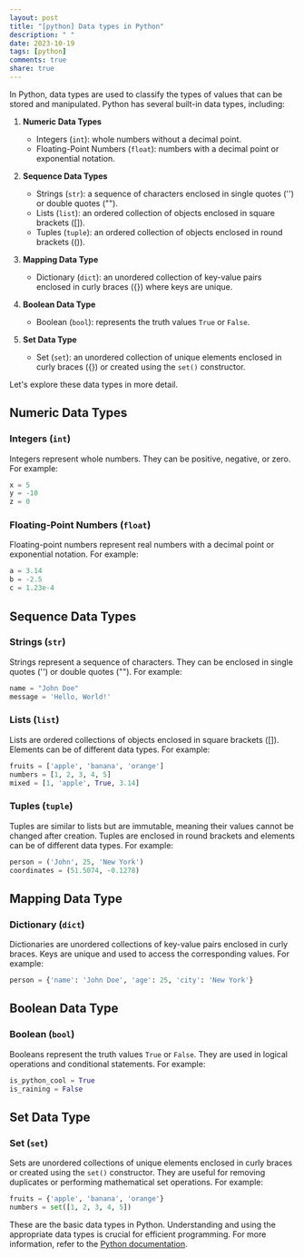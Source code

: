 ```yaml
---
layout: post
title: "[python] Data types in Python"
description: " "
date: 2023-10-19
tags: [python]
comments: true
share: true
---
```


In Python, data types are used to classify the types of values that can be stored and manipulated. Python has several built-in data types, including:

1. **Numeric Data Types**
    - Integers (`int`): whole numbers without a decimal point.
    - Floating-Point Numbers (`float`): numbers with a decimal point or exponential notation.

2. **Sequence Data Types**
    - Strings (`str`): a sequence of characters enclosed in single quotes ('') or double quotes ("").
    - Lists (`list`): an ordered collection of objects enclosed in square brackets ([]).
    - Tuples (`tuple`): an ordered collection of objects enclosed in round brackets (()).
    
3. **Mapping Data Type**
    - Dictionary (`dict`): an unordered collection of key-value pairs enclosed in curly braces ({}) where keys are unique.

4. **Boolean Data Type**
    - Boolean (`bool`): represents the truth values `True` or `False`.

5. **Set Data Type**
    - Set (`set`): an unordered collection of unique elements enclosed in curly braces ({}) or created using the `set()` constructor.
    
Let's explore these data types in more detail.

## Numeric Data Types

### Integers (`int`)
Integers represent whole numbers. They can be positive, negative, or zero. For example:
```python
x = 5
y = -10
z = 0
```

### Floating-Point Numbers (`float`)
Floating-point numbers represent real numbers with a decimal point or exponential notation. For example:
```python
a = 3.14
b = -2.5
c = 1.23e-4
```

## Sequence Data Types

### Strings (`str`)
Strings represent a sequence of characters. They can be enclosed in single quotes ('') or double quotes (""). For example:
```python
name = "John Doe"
message = 'Hello, World!'
```

### Lists (`list`)
Lists are ordered collections of objects enclosed in square brackets ([]). Elements can be of different data types. For example:
```python
fruits = ['apple', 'banana', 'orange']
numbers = [1, 2, 3, 4, 5]
mixed = [1, 'apple', True, 3.14]
```

### Tuples (`tuple`)
Tuples are similar to lists but are immutable, meaning their values cannot be changed after creation. Tuples are enclosed in round brackets and elements can be of different data types. For example:
```python
person = ('John', 25, 'New York')
coordinates = (51.5074, -0.1278)
```

## Mapping Data Type

### Dictionary (`dict`)
Dictionaries are unordered collections of key-value pairs enclosed in curly braces. Keys are unique and used to access the corresponding values. For example:
```python
person = {'name': 'John Doe', 'age': 25, 'city': 'New York'}
```

## Boolean Data Type

### Boolean (`bool`)
Booleans represent the truth values `True` or `False`. They are used in logical operations and conditional statements. For example:
```python
is_python_cool = True
is_raining = False
```

## Set Data Type

### Set (`set`)
Sets are unordered collections of unique elements enclosed in curly braces or created using the `set()` constructor. They are useful for removing duplicates or performing mathematical set operations. For example:
```python
fruits = {'apple', 'banana', 'orange'}
numbers = set([1, 2, 3, 4, 5])
```

These are the basic data types in Python. Understanding and using the appropriate data types is crucial for efficient programming. For more information, refer to the [Python documentation](https://docs.python.org/3/library/stdtypes.html).